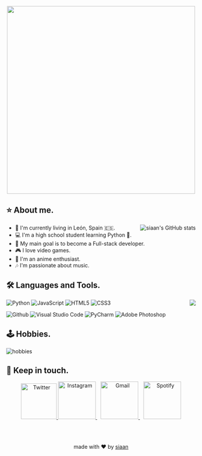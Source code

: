 <!---
<picture>
  <source srcset="dark-mode-image.svg" media="(prefers-color-scheme: dark)">
  <img src="light-mode-image.svg" alt="Image for light mode">
</picture>
--->

<p align="center">
  <img src="https://i.imgur.com/a6DhlfX.png" width="500" height="auto" style="display: block; margin: 0 auto"/>
</p>

## ⭐ About me.


<img src="https://github-readme-stats.vercel.app/api?username=siaandev&title_color=f7f7f7&bg_color=34495e&show_icons=true" alt="siaan's GitHub stats" align="right" />

- 📌 I'm currently living in León, Spain 🇪🇸.
- 💻 I'm a high school student learning Python 🐍.
- 🎯 My main goal is to become a Full-stack developer.
- 🎮 I love video games.
- 🎥 I'm an anime enthusiast.
- 🎶 I'm passionate about music.




## 🛠 Languages and Tools.

<img src="https://github-readme-stats.vercel.app/api/top-langs/?username=siaandev&title_color=f7f7f7&bg_color=34495e&hide=html,css" align="right"  /> 

<p>
  
  ![Python](https://img.shields.io/badge/-Python-000000?style=flat&logo=python)
  ![JavaScript](https://img.shields.io/badge/-JavaScript-000000?style=flat&logo=javascript)
  ![HTML5](https://img.shields.io/badge/-HTML5-000000?style=flat&logo=html5)
  ![CSS3](https://img.shields.io/badge/-CSS-000000?style=flat&logo=css3)
</p>

<p>
  
  ![Github](https://img.shields.io/badge/-Github-000000?style=flat&logo=github)
  ![Visual Studio Code](https://img.shields.io/badge/-Visual%20Studio%20Code-000000?style=flat&logo=visualstudiocode)
  ![PyCharm](https://img.shields.io/badge/-PyCharm-000000?style=flat&logo=pycharm)
  ![Adobe Photoshop](https://img.shields.io/badge/-Adobe%20Photoshop-000000?style=flat&logo=adobephotoshop)
</p>



## 🕹 Hobbies.

<img src="https://i.imgur.com/rHAA3uJ.png" alt="hobbies" align="center" width="auto" height="auto" />


## 📨 Keep in touch.



<div align="center">
  <a href="https://x.com/siaandev">
    <img class="rounded-img" alt="Twitter" width="95px" src="https://i.imgur.com/0wHXGlj.jpeg" />
  </a>
  <a href="https://www.instagram.com/juannrgz/" style="margin-left: border-radius="10px">
    <img class="rounded-img" alt="Instagram" width="100px" src="https://i.imgur.com/AlGtwxe.jpeg" />
  </a>
  <a href="mailto:siaandev@gmail.com" style="margin-left: 10px;">
    <img class="rounded-img" alt="Gmail" width="100px" src="https://i.imgur.com/aEgZLRC.jpeg" />
  </a>
  <a href="https://open.spotify.com/user/09yowf885k4ygtiq2ioc3zaxj" style="margin-left: 10px;">
    <img class="rounded-img" alt="Spotify" width="100px" src="https://i.imgur.com/ykq7frO.jpeg" />
  </a>
</div>

<br><br>

<div align="center">
  made with ❤ by <a href="https://github.com/siaandev">siaan</a>
</div>
